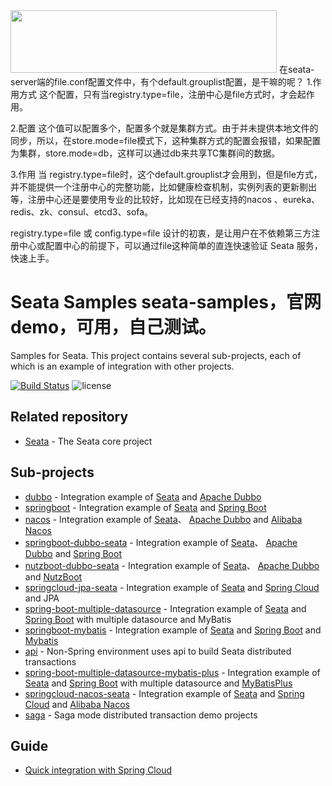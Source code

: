 <img src="https://github.com/seata/seata-samples/blob/master/doc/img/seata.png"  height="100" width="426">
在seata-server端的file.conf配置文件中，有个default.grouplist配置，是干嘛的呢？
1.作用方式
这个配置，只有当registry.type=file，注册中心是file方式时，才会起作用。

2.配置
这个值可以配置多个，配置多个就是集群方式。由于并未提供本地文件的同步，所以，在store.mode=file模式下，这种集群方式的配置会报错，如果配置为集群，store.mode=db，这样可以通过db来共享TC集群间的数据。

3.作用
当 registry.type=file时，这个default.grouplist才会用到，但是file方式，并不能提供一个注册中心的完整功能，比如健康检查机制，实例列表的更新剔出等，注册中心还是要使用专业的比较好，比如现在已经支持的nacos 、eureka、redis、zk、consul、etcd3、sofa。

registry.type=file 或 config.type=file 设计的初衷，是让用户在不依赖第三方注册中心或配置中心的前提下，可以通过file这种简单的直连快速验证 Seata 服务，快速上手。
 

# Seata Samples   seata-samples，官网demo，可用，自己测试。

Samples for Seata. This project contains several sub-projects, each of which is an example of integration with other projects.
                                
[![Build Status](https://travis-ci.org/seata/seata-samples.svg?branch=master)](https://travis-ci.org/seata/seata-samples) 
![license](https://img.shields.io/github/license/seata/seata-samples.svg)

## Related repository

* [Seata](https://github.com/seata/seata) - The Seata core project

## Sub-projects

* [dubbo](https://github.com/seata/seata-samples/tree/master/dubbo) - Integration example of [Seata](https://github.com/seata/seata) and [Apache Dubbo](https://github.com/apache/dubbo)
* [springboot](https://github.com/seata/seata-samples/tree/master/springboot) - Integration example of [Seata](https://github.com/seata/seata) and [Spring Boot](https://github.com/spring-projects/spring-boot/) 
* [nacos](https://github.com/seata/seata-samples/tree/master/nacos) - Integration example of [Seata](https://github.com/alibaba/fescar)、 [Apache Dubbo](https://github.com/apache/dubbo) and [Alibaba Nacos](https://github.com/alibaba/nacos/) 
* [springboot-dubbo-seata](https://github.com/seata/seata-samples/tree/master/springboot-dubbo-seata) - Integration example of [Seata](https://github.com/seata/seata)、 [Apache Dubbo](https://github.com/apache/dubbo) and [Spring Boot](https://github.com/spring-projects/spring-boot/) 
* [nutzboot-dubbo-seata](https://github.com/seata/seata-samples/tree/master/nutzboot-dubbo-fescar) - Integration example of [Seata](https://github.com/seata/seata)、 [Apache Dubbo](https://github.com/apache/dubbo) and [NutzBoot](https://github.com/nutzam/nutzboot/) 
* [springcloud-jpa-seata](https://github.com/seata/seata-samples/tree/master/springcloud-jpa-seata) - Integration example of [Seata](https://github.com/Seata) and [Spring Cloud](https://github.com/spring-cloud) and JPA
* [spring-boot-multiple-datasource](./multiple-datasource) - Integration example of [Seata](https://github.com/Seata) and [Spring Boot](https://github.com/spring-projects/spring-boot/) with multiple datasource and MyBatis
* [springboot-mybatis](https://github.com/seata/seata-samples/tree/master/springboot-mybatis) - Integration example of [Seata](https://github.com/Seata) and [Spring Boot](https://github.com/spring-projects/spring-boot/) and [Mybatis](https://github.com/mybatis/mybatis-3) 
* [api](https://github.com/seata/seata-samples/tree/master/api) - Non-Spring environment uses api to build Seata distributed transactions
* [spring-boot-multiple-datasource-mybatis-plus](./multiple-datasource-mybatis-plus) - Integration example of [Seata](https://github.com/Seata) and [Spring Boot](https://github.com/spring-projects/spring-boot/) with multiple datasource and [MyBatisPlus](https://github.com/baomidou/mybatis-plus)
* [springcloud-nacos-seata](https://github.com/seata/seata-samples/tree/master/springcloud-nacos-seata) - Integration 
example of [Seata](https://github.com/Seata) and [Spring Cloud](https://github.com/spring-cloud) and [Alibaba Nacos](https://github.com/alibaba/nacos/)
* [saga](https://github.com/seata/seata-samples/tree/master/saga) - Saga mode distributed transaction demo projects


## Guide 

- [Quick integration with Spring Cloud](./doc/quick-integration-with-spring-cloud.md)

